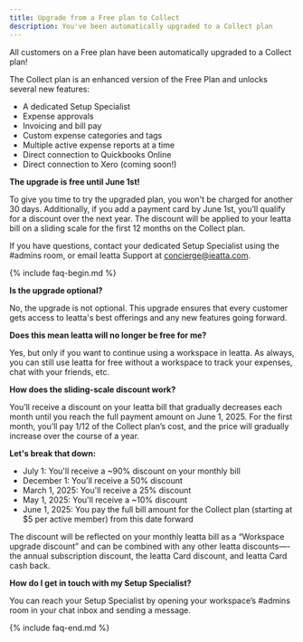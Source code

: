```yaml
---
title: Upgrade from a Free plan to Collect
description: You've been automatically upgraded to a Collect plan
---
```

<div id="new-ieatta" markdown="1">

All customers on a Free plan have been automatically upgraded to a Collect plan!

The Collect plan is an enhanced version of the Free Plan and unlocks several new features: 
- A dedicated Setup Specialist
- Expense approvals
- Invoicing and bill pay
- Custom expense categories and tags
- Multiple active expense reports at a time
- Direct connection to Quickbooks Online
- Direct connection to Xero (coming soon!)

**The upgrade is free until June 1st!** 

To give you time to try the upgraded plan, you won't be charged for another 30 days. Additionally, if you add a payment card by June 1st, you’ll qualify for a discount over the next year. The discount will be applied to your Ieatta bill on a sliding scale for the first 12 months on the Collect plan.  

If you have questions, contact your dedicated Setup Specialist using the #admins room, or email Ieatta Support at concierge@ieatta.com.

{% include faq-begin.md %}

**Is the upgrade optional?**

No, the upgrade is not optional. This upgrade ensures that every customer gets access to Ieatta's best offerings and any new features going forward. 

**Does this mean Ieatta will no longer be free for me?** 

Yes, but only if you want to continue using a workspace in Ieatta. As always, you can still use Ieatta for free without a workspace to track your expenses, chat with your friends, etc.

**How does the sliding-scale discount work?**

You’ll receive a discount on your Ieatta bill that gradually decreases each month until you reach the full payment amount on June 1, 2025. For the first month, you’ll pay 1/12 of the Collect plan’s cost, and the price will gradually increase over the course of a year. 

**Let's break that down:**
- July 1: You'll receive a ~90% discount on your monthly bill
- December 1: You'll receive a 50% discount
- March 1, 2025: You'll receive a 25% discount
- May 1, 2025: You'll receive a ~10% discount
- June 1, 2025: You pay the full bill amount for the Collect plan (starting at $5 per active member) from this date forward

The discount will be reflected on your monthly Ieatta bill as a “Workspace upgrade discount” and can be combined with any other Ieatta discounts—- the annual subscription discount, the Ieatta Card discount, and Ieatta Card cash back.

**How do I get in touch with my Setup Specialist?** 

You can reach your Setup Specialist by opening your workspace’s #admins room in your chat inbox and sending a message.

{% include faq-end.md %}

</div>
